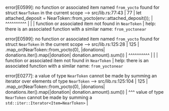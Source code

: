 error[E0599]: no function or associated item named `from_yocto` found for struct `NearToken` in the current scope
  --> src/lib.rs:77:43
   |
77 |         let attached_deposit = NearToken::from_yocto(env::attached_deposit());
   |                                           ^^^^^^^^^^
   |                                           |
   |                                           function or associated item not found in `NearToken`
   |                                           help: there is an associated function with a similar name: `from_yoctonear`

error[E0599]: no function or associated item named `from_yocto` found for struct `NearToken` in the current scope
   --> src/lib.rs:125:28
    |
125 |         .map_or(NearToken::from_yocto(0), |donations| donations.iter().map(|donation| donation.amount).sum())
    |                            ^^^^^^^^^^
    |                            |
    |                            function or associated item not found in `NearToken`
    |                            help: there is an associated function with a similar name: `from_yoctonear`

error[E0277]: a value of type `NearToken` cannot be made by summing an iterator over elements of type `NearToken`
    --> src/lib.rs:125:104
     |
125  |         .map_or(NearToken::from_yocto(0), |donations| donations.iter().map(|donation| donation.amount).sum())
     |                                                                                                        ^^^ value of type `NearToken` cannot be made by summing a `std::iter::Iterator<Item=NearToken>`
     |
